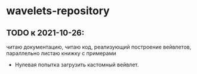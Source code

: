 # wavelets-repository

## TODO к 2021-10-26: 
читаю документацию, читаю код, реализующий построение вейвлетов, параллельно листаю книжку с примерами
+ Нулевая попытка загрузить кастомный вейвлет.
